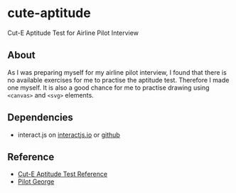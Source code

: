 # cute-aptitude
Cut-E Aptitude Test for Airline Pilot Interview

About
-----
As I was preparing myself for my airline pilot interview, I found that there is no available exercises for me to practise the aptitude test.  Therefore I made one myself.  It is also a good chance for me to practise drawing using `<canvas>` and `<svg>` elements.

Dependencies
------------
* interact.js on [interactjs.io](http://interactjs.io) or [github](https://github.com/taye/interact.js)

Reference
---------
* [Cut-E Aptitude Test Reference](https://www.cut-e.com/fileadmin/user_upload/IMB_Aviation.pdf)
* [Pilot George](https://www.pilotgeorge.co.uk/blog/post/ctc-dibden-manor-selection-pilapt/#CUTETEST)
